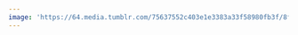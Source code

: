 ```yaml
---
image: 'https://64.media.tumblr.com/75637552c403e1e3383a33f58980fb3f/8f36aa013292e409-f4/s2048x3072/e97b753356e6faabbf4141ce0e5941f700d3f8ac.jpg'
---
```

